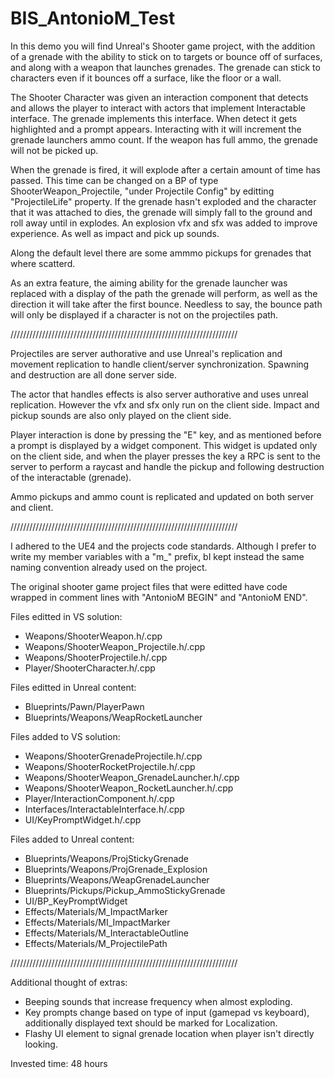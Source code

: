 # BIS_AntonioM_Test
 
In this demo you will find Unreal's Shooter game project, with the addition of a grenade with the ability to stick on to targets or bounce off of surfaces, and along with a weapon that launches grenades. The grenade can stick to characters even if it bounces off a surface, like the floor or a wall.

The Shooter Character was given an interaction component that detects and allows the player to interact with actors that implement Interactable interface.
The grenade implements this interface. When detect it gets highlighted and a prompt appears. Interacting with it will increment the grenade launchers ammo count. If the weapon has full ammo, the grenade will not be picked up. 

When the grenade is fired, it will explode after a certain amount of time has passed. This time can be changed on a BP of type ShooterWeapon_Projectile, "under Projectile Config" by editting "ProjectileLife" property. If the grenade hasn't exploded and the character that it was attached to dies, the grenade will simply fall to the ground and roll away until in explodes. An explosion vfx and sfx was added to improve experience. As well as impact and pick up sounds.

Along the default level there are some ammmo pickups for grenades that where scatterd.

As an extra feature, the aiming ability for the grenade launcher was replaced with a display of the path the grenade will perform, as well as the direction it will take after the first bounce. Needless to say, the bounce path will only be displayed if a character is not on the projectiles path.

////////////////////////////////////////////////////////////////////////

Projectiles are server authorative and use Unreal's replication and movement replication to handle client/server synchronization. Spawning and destruction are all done server side. 

The actor that handles effects is also server authorative and uses unreal replication. However the vfx and sfx only run on the client side. Impact and pickup sounds are also only played on the client side.

Player interaction is done by pressing the "E" key, and as mentioned before a prompt is displayed by a widget component. This widget is updated only on the client side, and when the player presses the key a RPC is sent to the server to perform a raycast and handle the pickup and following destruction of the interactable (grenade).

Ammo pickups and ammo count is replicated and updated on both server and client.

////////////////////////////////////////////////////////////////////////

I adhered to the UE4 and the projects code standards. Although I prefer to write my member variables with a "m_" prefix, bI kept instead the same naming convention already used on the project.

The original shooter game project files that were editted have code wrapped in comment lines with "AntonioM BEGIN" and "AntonioM END".

Files editted in VS solution:

- Weapons/ShooterWeapon.h/.cpp
- Weapons/ShooterWeapon_Projectile.h/.cpp
- Weapons/ShooterProjectile.h/.cpp
- Player/ShooterCharacter.h/.cpp

Files editted in Unreal content:

- Blueprints/Pawn/PlayerPawn
- Blueprints/Weapons/WeapRocketLauncher

Files added to VS solution:

- Weapons/ShooterGrenadeProjectile.h/.cpp
- Weapons/ShooterRocketProjectile.h/.cpp
- Weapons/ShooterWeapon_GrenadeLauncher.h/.cpp
- Weapons/ShooterWeapon_RocketLauncher.h/.cpp
- Player/InteractionComponent.h/.cpp
- Interfaces/InteractableInterface.h/.cpp
- UI/KeyPromptWidget.h/.cpp

Files added to Unreal content:

- Blueprints/Weapons/ProjStickyGrenade
- Blueprints/Weapons/ProjGrenade_Explosion
- Blueprints/Weapons/WeapGrenadeLauncher
- Blueprints/Pickups/Pickup_AmmoStickyGrenade
- UI/BP_KeyPromptWidget
- Effects/Materials/M_ImpactMarker
- Effects/Materials/MI_ImpactMarker
- Effects/Materials/M_InteractableOutline
- Effects/Materials/M_ProjectilePath

////////////////////////////////////////////////////////////////////////

Additional thought of extras:

- Beeping sounds that increase frequency when almost exploding.
- Key prompts change based on type of input (gamepad vs keyboard), additionally displayed text should be marked for Localization.
- Flashy UI element to signal grenade location when player isn't directly looking.

Invested time: 48 hours

